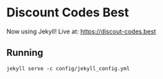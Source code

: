 # Discount Codes Best

Now using Jekyll! Live at: https://discout-codes.best

## Running

    jekyll serve -c config/jekyll_config.yml
